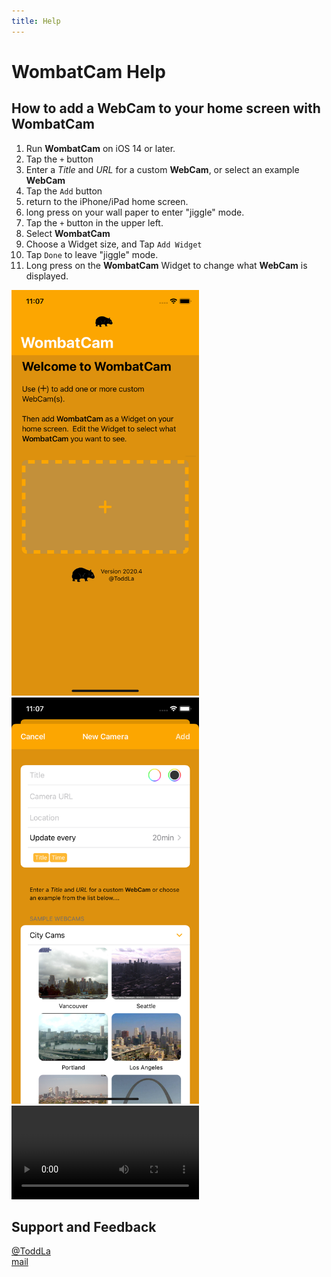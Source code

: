 ```yaml
---
title: Help
---
```

# **WombatCam** Help

## How to add a **WebCam** to your home screen with **WombatCam**

1.  Run **WombatCam** on iOS 14 or later.
2.  Tap the `+` button
3.  Enter a *Title* and *URL* for a custom **WebCam**, or select an example **WebCam**
4.  Tap the `Add` button
5.  return to the iPhone/iPad home screen.
6.  long press on your wall paper to enter "jiggle" mode.
7.  Tap the ` + ` button in the upper left.
8.  Select **WombatCam**
9.  Choose a Widget size, and Tap `Add Widget`
10. Tap `Done` to leave "jiggle" mode.
11. Long press on the **WombatCam** Widget to change what **WebCam** is displayed.

<img src="WombatCamFirstTimeScreen1.png" style="min-width:300px;width:30%"> <img src="WombatCamFirstTimeScreen2.png" style="min-width:300px;width:30%"> <video src="WombatCamFirstTime.m4v" style="min-width:300px;width:30%" autoplay loop>
  
## Support and Feedback
[@ToddLa](https://twitter.com/ToddLa)  
[mail](mailto:ToddLa+WombatCam@HotMail.com)  
